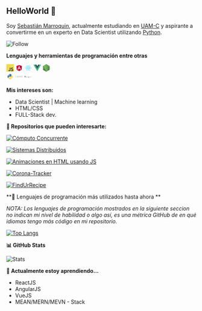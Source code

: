 ## HelloWorld 👋

Soy <a href="https://github.com/SebastianMM-96">Sebastián Marroquin</a>, actualmente estudiando en <a href="http://www.cua.uam.mx/">UAM-C</a> y aspirante a convertirme en un experto en Data Scientist utilizando <a href="https://www.python.org/">Python</a>.

![Follow](https://img.shields.io/github/followers/SebastianMM-96?label=Sigueme%21&logoColor=blue&style=social)

**Lenguajes y herramientas de programación entre otras**

<code><img height="20" src="https://raw.githubusercontent.com/github/explore/80688e429a7d4ef2fca1e82350fe8e3517d3494d/topics/javascript/javascript.png"></code>
<code><img height="20" src="https://raw.githubusercontent.com/github/explore/80688e429a7d4ef2fca1e82350fe8e3517d3494d/topics/angular/angular.png"></code>
<code><img height="20" src="https://raw.githubusercontent.com/github/explore/80688e429a7d4ef2fca1e82350fe8e3517d3494d/topics/react/react.png"></code>
<code><img height="20" src="https://raw.githubusercontent.com/github/explore/5c058a388828bb5fde0bcafd4bc867b5bb3f26f3/topics/vue/vue.png"></code>
<code><img height="20" src="https://raw.githubusercontent.com/github/explore/80688e429a7d4ef2fca1e82350fe8e3517d3494d/topics/nodejs/nodejs.png"></code>  
<code><img height="20" src="https://raw.githubusercontent.com/github/explore/80688e429a7d4ef2fca1e82350fe8e3517d3494d/topics/python/python.png"></code> 
<code><img height="20" src="https://raw.githubusercontent.com/github/explore/80688e429a7d4ef2fca1e82350fe8e3517d3494d/topics/express/express.png"></code> 
<code><img height="20" src="https://raw.githubusercontent.com/github/explore/80688e429a7d4ef2fca1e82350fe8e3517d3494d/topics/mongodb/mongodb.png"></code>

**Mis intereses son:**

- Data Scientist | Machine learning
- HTML/CSS
- FULL-Stack dev.

**:bookmark_tabs: Repositorios que pueden interesarte:**

[![Cómputo Concurrente](https://github-readme-stats.vercel.app/api/pin/?username=SebastianMM-96&repo=Computo-Concurrente)](https://github.com/SebastianMM-96/Computo-Concurrente)

[![Sístemas Distribuidos](https://github-readme-stats.vercel.app/api/pin/?username=SebastianMM-96&repo=Distributed-Systems)](https://github.com/SebastianMM-96/Distributed-Systems)

[![Animaciones en HTML usando JS](https://github-readme-stats.vercel.app/api/pin/?username=SebastianMM-96&repo=Page-Animation-JS)](https://github.com/SebastianMM-96/Page-Animation-JS)

[![Corona-Tracker](https://github-readme-stats.vercel.app/api/pin/?username=SebastianMM-96&repo=corona-tracker)](https://github.com/SebastianMM-96/corona-tracker)

[![FindUrRecipe](https://github-readme-stats.vercel.app/api/pin/?username=SebastianMM-96&repo=recipe-reactapp)](https://github.com/SebastianMM-96/recipe-reactapp)

**:rocket: Lenguajes de programación más utilizados hasta ahora **

*NOTA: Los lenguajes de programación mostrados en la siguiente seccion no indican mi nivel de habilidad o algo así, es una métrica GitHub de en qué idiomas tengo más código en mi repositorio.*

[![Top Langs](https://github-readme-stats.vercel.app/api/top-langs/?username=SebastianMM-96)](https://github.com/SebastianMM-96/github-readme-stats)

**:bar_chart: GitHub Stats**

![Stats](https://github-readme-stats.vercel.app/api?username=SebastianMM-96&show_icons=true&theme=vue)

**:pushpin: Actualmente estoy aprendiendo...**

- ReactJS
- AngularJS
- VueJS
- MEAN/MERN/MEVN - Stack
